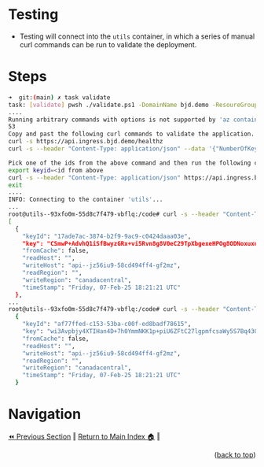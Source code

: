 Testing
=============
* Testing will connect into the `utils` container, in which a series of manual curl commands can be run to validate the deployment.

# Steps
```bash
➜  git:(main) ✗ task validate
task: [validate] pwsh ./validate.ps1 -DomainName bjd.demo -ResoureGroupName "pipefish-47182_canadacentral_apps_rg"
....
Running arbitrary commands with options is not supported by 'az containerapp exec'.
53
Copy and past the following curl commands to validate the application.
curl -s https://api.ingress.bjd.demo/healthz
curl -s --header "Content-Type: application/json" --data '{"NumberOfKeys":10}' https://api.ingress.bjd.demo/api/keys | jq

Pick one of the ids from the above command and then run the following command:
export keyid=<id from above
curl -s --header "Content-Type: application/json" https://api.ingress.bjd.demo/api/keys/${keyid} | jq
exit
....
INFO: Connecting to the container 'utils'...
...
root@utils--93xfo0m-55d8c7f479-vbflq:/code# curl -s --header "Content-Type: application/json" --data '{"NumberOfKeys":10}' https://api.ingress.bjd.demo/api/keys | jq
[
  {
    "keyId": "17ade7ac-3874-b2f9-9ac9-c0424daaa03e",
    "key": "CSmwP+AdvhQ1iSfBwyzGRx+vi5Rvn8g8V0eC29TpXbgexeHPOg8ODNoxuxuj1qfc0H1N2XWM+bR5RkxaGI0BxQ==",
    "fromCache": false,
    "readHost": "",
    "writeHost": "api--jz56iu9-58cd494ff4-gf2mz",
    "readRegion": "",
    "writeRegion": "canadacentral",
    "timeStamp": "Friday, 07-Feb-25 18:21:21 UTC"
  },
...
root@utils--93xfo0m-55d8c7f479-vbflq:/code# curl -s --header "Content-Type: application/json" https://api.ingress.bjd.demo/api/keys/af77ffed-c153-53ba-c00f-ed8badf78615 | jq
  {
    "keyId": "af77ffed-c153-53ba-c00f-ed8badf78615",
    "key": "wi3Avpbjy4XTIHan4D+7h0YmmNKK1p+piU6ZFtC27lgpmfcsaWy5S7Bq43QWPUaPpt2dhahBY48PRWkAgDKsKQ==",
    "fromCache": false,
    "readHost": "",
    "writeHost": "api--jz56iu9-58cd494ff4-gf2mz",
    "readRegion": "",
    "writeRegion": "canadacentral",
    "timeStamp": "Friday, 07-Feb-25 18:21:21 UTC"
  }
```

# Navigation
[⏪ Previous Section](../docs/code.md) ‖ [Return to Main Index 🏠](../README.md) ‖
<p align="right">(<a href="#lets-encrypt-tls-certificates">back to top</a>)</p>